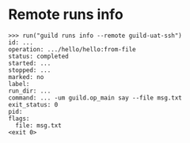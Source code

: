 # Remote runs info

    >>> run("guild runs info --remote guild-uat-ssh")
    id: ...
    operation: .../hello/hello:from-file
    status: completed
    started: ...
    stopped: ...
    marked: no
    label:
    run_dir: ...
    command: ... -um guild.op_main say --file msg.txt
    exit_status: 0
    pid:
    flags:
      file: msg.txt
    <exit 0>
